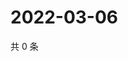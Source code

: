 # 2022-03-06

共 0 条

<!-- BEGIN WEIBO -->
<!-- 最后更新时间 Sun Mar 06 2022 23:00:54 GMT+0800 (China Standard Time) -->

<!-- END WEIBO -->
